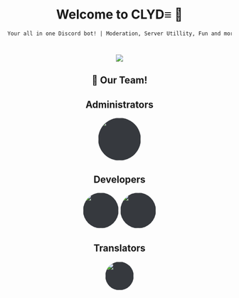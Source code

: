 <div align="center">

# Welcome to CLYD≡ 👋
```markdown
Your all in one Discord bot! | Moderation, Server Utillity, Fun and more!
```
#
 <a href="https://discord.gg/Hru9fpjpst" target="_blank"><img src="https://discordapp.com/api/guilds/972847626053627934/widget.png?style=shield"></a>
 
## 👥 Our Team!

## Administrators
<img style="border-radius: 50%; height: 96px; background-color: #36393e;" src="https://user-images.githubusercontent.com/31692271/167304846-c6c04813-9244-42be-8070-c0d77f568251.png">

## Developers
 <img style="border-radius: 50%; height: 80px;  background-color: #36393e;" src="https://user-images.githubusercontent.com/31692271/167305432-df3fe5da-9035-4744-b847-dd3bf57e0afb.png">
 <img style="border-radius: 50%; height: 80px;  background-color: #36393e;" src="https://user-images.githubusercontent.com/31692271/167305433-d1361b41-c3ff-4ab8-ab87-57b8b2d9c9bf.png">

## Translators
 <img style="border-radius: 50%; height: 64px;  background-color: #36393e;" src="https://user-images.githubusercontent.com/31692271/167304850-7dab22e8-037e-4bfd-addf-e6dd3de09eab.png">
</div>
